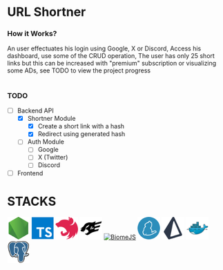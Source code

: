 # URL Shortner

<div>
  <h3>How it Works?</h3>
  An user effectuates his login using Google, X or Discord,
  Access his dashboard, use some of the CRUD operation,
  The user has only 25 short links but this can be increased with "premium" subscription or visualizing some ADs, see <a hfef="#TODO">TODO</a> to view the project progress
</div>

#

### TODO

- [ ] Backend API
  - [x] Shortner Module
    - [x] Create a short link with a hash
    - [x] Redirect using generated hash
  - [ ] Auth Module
    - [ ] Google
    - [ ] X (Twitter)
    - [ ] Discord
- [ ] Frontend

#

# STACKS

[<img width="52px" alt="NodeJS" src="https://github.com/devicons/devicon/raw/master/icons/nodejs/nodejs-original.svg"/>](https://nodejs.org/)
[<img width="52px" alt="TypeScript" src="https://github.com/devicons/devicon/raw/master/icons/typescript/typescript-original.svg"/>](https://www.typescriptlang.org/)
[<img width="52px" alt="NestJS" src="https://github.com/devicons/devicon/raw/master/icons/nestjs/nestjs-original.svg"/>](https://nestjs.com/)
[<img width="52px" alt="Fastify" src="https://github.com/devicons/devicon/raw/master/icons/fastify/fastify-original.svg"/>](https://fastify.dev/)
[<img width="52px" alt="BiomeJS" src="https://avatars.githubusercontent.com/u/140182603?s=200&v=4"/>](https://biomejs.dev/)
[<img width="52px" alt="Yarn" src="https://github.com/devicons/devicon/raw/master/icons/yarn/yarn-original.svg"/>](https://yarnpkg.com/)
[<img width="52px" alt="Prisma" src="https://github.com/devicons/devicon/raw/master/icons/prisma/prisma-original.svg"/>](https://www.prisma.io/)
[<img width="52px" alt="Docker" src="https://github.com/devicons/devicon/raw/master/icons/docker/docker-original.svg"/>](https://www.docker.com/)
[<img width="52px" alt="PostgreSQL" src="https://github.com/devicons/devicon/raw/master/icons/postgresql/postgresql-original.svg"/>](https://www.postgresql.org/)
